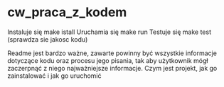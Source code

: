 # cw_praca_z_kodem
Instaluje się make istall 
Uruchamia się make run 
Testuje się make test (sprawdza sie jakosc kodu)

Readme jest bardzo ważne, zawarte powinny być wszystkie informacje dotyczące kodu oraz procesu jego pisania, tak aby użytkownik mógł zaczerpnąć
z niego najważniejsze informacje. Czym jest projekt, jak go zainstalować i
jak go uruchomić
